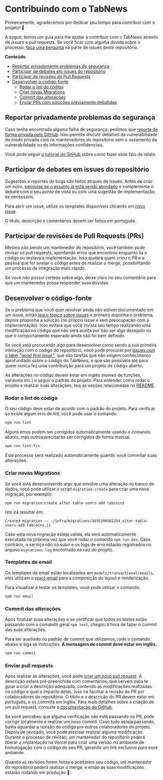 # Contribuindo com o TabNews

Primeiramente, agradecemos por dedicar seu tempo para contribuir com o projeto! 🎉

A seguir, temos um guia para lhe ajudar a contribuir com o TabNews através de _issues_ e _pull requests_. Se você ficar com alguma dúvida sobre o processo, [faça uma pergunta](https://github.com/filipedeschamps/tabnews.com.br/issues/new?labels=dúvida&projects=&template=3_question.yml) na parte de issues deste repositório.

**Conteúdo**

- [Reportar privadamente problemas de segurança](#reportar-privadamente-problemas-de-segurança)
- [Participar de debates em issues do repositório](#participar-de-debates-em-issues-do-repositório)
- [Participar de revisões de Pull Requests](#participar-de-revisões-de-pull-requests-prs)
- [Desenvolver o código-fonte](#desenvolver-o-código-fonte)
  - [Rodar o lint do código](#rodar-o-lint-do-código)
  - [Criar novas Migrations](#criar-novas-migrations)
  - [Commit das alterações](#commit-das-alterações)
  - [Enviar PRs com soluções previamente debatidas](#enviar-prs-com-soluções-previamente-debatidas)

## Reportar privadamente problemas de segurança

Caso tenha encontrado alguma falha de segurança, pedimos que [reporte de forma privada pelo GitHub](https://github.com/filipedeschamps/tabnews.com.br/security/advisories/new). Isso permite discutir detalhes da vulnerabilidade de modo privado com os mantenedores do repositório sem o vazamento da vulnerabilidade ou de informações confidenciais.

Você pode seguir [o tutorial do GitHub](https://docs.github.com/pt/code-security/security-advisories/guidance-on-reporting-and-writing-information-about-vulnerabilities/privately-reporting-a-security-vulnerability#privately-reporting-a-security-vulnerability) sobre como fazer esse tipo de relato.

## Participar de debates em issues do repositório

Sugestões e reportes de bugs são feitos através de issues. Antes de criar um novo, [pesquise se o assunto já está sendo abordado](https://github.com/filipedeschamps/tabnews.com.br/issues) e complemente o debate com o seu ponto de vista ou com uma sugestão de implementação, se necessário.

Para abrir um issue, utilize os templates disponíveis clicando em [novo issue](https://github.com/filipedeschamps/tabnews.com.br/issues/new/choose).

O título, descrição e comentários devem ser feitos em português.

## Participar de revisões de Pull Requests (PRs)

Mesmo não sendo um mantenedor do repositório, você também pode revisar os pull requests, apontando erros que encontrou enquanto lia o código ou testava a implementação. Isso ajudará quem criou o PR e a pessoa que for avaliar o código antes de realizar o merge, possibilitando um processo de integração mais rápido.

Se você não possui certeza sobre algo, deixe claro no seu comentário para que um mantenedor possa responder suas dúvidas.

## Desenvolver o código-fonte

Se o problema que você quer resolver ainda não estiver documentado em um issue, então [leia o tópico sobre issues](#participar-de-debates-em-issues-do-repositório) e primeiro exponha o problema, depois proponha a solução (no próprio issue e sem preocupação com a implementação). Isso evitará que você invista seu tempo realizando uma modificação no código que não será aceita por não ser algo desejado ou que o comportamento esperado ainda não foi bem definido.

Se você está procurando algo para desenvolver como sendo a sua primeira interação com o código do repositório, você pode procurar por [issues com o label _"good first issue"_](https://github.com/filipedeschamps/tabnews.com.br/contribute), que são tarefas que não exigem conhecimento aprofundado sobre o código do TabNews, e que são possíveis até para quem nunca fez uma contribuição para um projeto de código aberto.

As alterações no código devem estar em inglês (nomes de funções, variáveis etc.) e seguir o padrão do projeto. Para entender como rodar o projeto e realizar suas alterações, leia as seções relacionadas no [README](/README.md#instalar-e-rodar-o-projeto).

### Rodar o lint do código

O seu código deve estar de acordo com o padrão do projeto. Para verificar se existe algum erro de lint, você pode usar o comando:

```bash
npm run lint
```

Alguns erros podem ser corrigidos automaticamente usando o comando abaixo, mas outros precisarão ser corrigidos de forma manual.

```bash
npm run lint:fix
```

Este processo será realizado automaticamente quando você commitar suas alterações.

### Criar novas Migrations

Se você está desenvolvendo algo que envolve uma alteração no banco de dados, você pode utilizar o script `migration:create` para criar uma nova migração, por exemplo:

```
npm run migration:create alter table users add tabcoins
```

Isto irá resultar em:

```
Created migration -- ./infra/migrations/1655399502254_alter-table-users-add-tabcoins.js
```

Caso esta nova migração esteja válida, ela será automaticamente executada na próxima vez que você rodar o comando `npm run dev`. Caso contrário, o serviço não irá subir e os logs de erro estarão registrados no arquivo `migrations.log` encontrado na raiz do projeto.

### Templates de email

Os templates de email estão localizados em `models/transactional/emails`, eles utilizam o [react-email](https://react.email/) para a composição do layout e renderização.

Para visualizar e testar os templates, você pode utilizar o comando:

```bash
npm run email
```

### Commit das alterações

Após finalizar suas alterações e se certificar que todos os testes estão passando com o comando geral `npm test`, chegou a hora de fazer o commit das suas alterações.

Para ser auxiliado no padrão de commit que utilizamos, rode o comando abaixo e siga as instruções. **A mensagem de commit deve estar em inglês.**

```bash
npm run commit
```

### Enviar pull requests

Após realizar as alterações, você pode [criar um novo pull request](https://github.com/filipedeschamps/tabnews.com.br/compare). A descrição estará pré-preenchida com comentários, que servem para te guiar a criar a descrição adequada, contendo as modificações realizadas no código e qual o impacto delas. Isso irá facilitar a revisão do PR por colaboradores do repositório. O título e a descrição do PR devem estar em português, e os commits em inglês. Para mais detalhes sobre a criação de um pull request, consulte a [documentação do GitHub](https://docs.github.com/pt/pull-requests/collaborating-with-pull-requests/proposing-changes-to-your-work-with-pull-requests/creating-a-pull-request-from-a-fork).

Se você percebeu que alguma verificação não está passando no PR, pode corrigir localmente e realizar um novo commit. Caso tudo esteja passando, basta aguardar a revisão do código por outros colaboradores do projeto. Depois de revisado, você pode precisar realizar alguma modificação. Durante o processo de revisão, um mantenedor do repositório poderá liberar a implantação na Vercel para criar uma versão no ambiente de homologação com o código do seu PR, gerando um link exclusivo para esse ambiente.

Quando as revisões forem feitas e aceitarem seu código, um mantenedor do repositório poderá realizar o merge, e então as suas modificações estarão rodando em produção 🎉.
